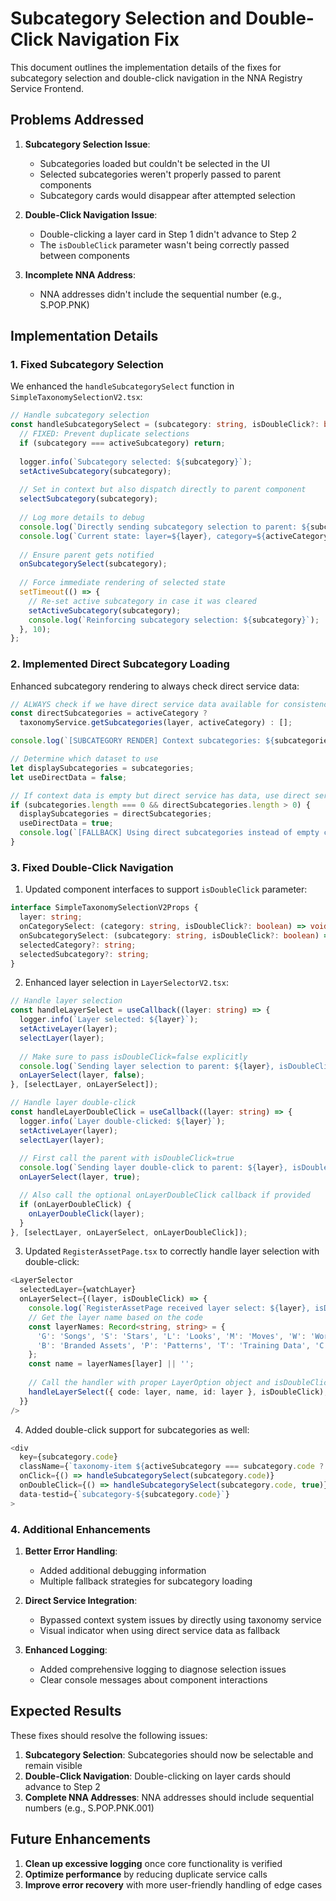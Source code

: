 # Subcategory Selection and Double-Click Navigation Fix

This document outlines the implementation details of the fixes for subcategory selection and double-click navigation in the NNA Registry Service Frontend.

## Problems Addressed

1. **Subcategory Selection Issue**:
   - Subcategories loaded but couldn't be selected in the UI
   - Selected subcategories weren't properly passed to parent components
   - Subcategory cards would disappear after attempted selection

2. **Double-Click Navigation Issue**:
   - Double-clicking a layer card in Step 1 didn't advance to Step 2
   - The `isDoubleClick` parameter wasn't being correctly passed between components

3. **Incomplete NNA Address**:
   - NNA addresses didn't include the sequential number (e.g., S.POP.PNK)

## Implementation Details

### 1. Fixed Subcategory Selection

We enhanced the `handleSubcategorySelect` function in `SimpleTaxonomySelectionV2.tsx`:

```typescript
// Handle subcategory selection
const handleSubcategorySelect = (subcategory: string, isDoubleClick?: boolean) => {
  // FIXED: Prevent duplicate selections
  if (subcategory === activeSubcategory) return;
  
  logger.info(`Subcategory selected: ${subcategory}`);
  setActiveSubcategory(subcategory);
  
  // Set in context but also dispatch directly to parent component
  selectSubcategory(subcategory);
  
  // Log more details to debug
  console.log(`Directly sending subcategory selection to parent: ${subcategory}`);
  console.log(`Current state: layer=${layer}, category=${activeCategory}, subcategory=${subcategory}`);
  
  // Ensure parent gets notified
  onSubcategorySelect(subcategory);
  
  // Force immediate rendering of selected state
  setTimeout(() => {
    // Re-set active subcategory in case it was cleared
    setActiveSubcategory(subcategory);
    console.log(`Reinforcing subcategory selection: ${subcategory}`);
  }, 10);
};
```

### 2. Implemented Direct Subcategory Loading

Enhanced subcategory rendering to always check direct service data:

```typescript
// ALWAYS check if we have direct service data available for consistency
const directSubcategories = activeCategory ? 
  taxonomyService.getSubcategories(layer, activeCategory) : [];

console.log(`[SUBCATEGORY RENDER] Context subcategories: ${subcategories.length}, Direct subcategories: ${directSubcategories.length}`);

// Determine which dataset to use
let displaySubcategories = subcategories;
let useDirectData = false;

// If context data is empty but direct service has data, use direct service data
if (subcategories.length === 0 && directSubcategories.length > 0) {
  displaySubcategories = directSubcategories;
  useDirectData = true;
  console.log(`[FALLBACK] Using direct subcategories instead of empty context data`);
}
```

### 3. Fixed Double-Click Navigation

1. Updated component interfaces to support `isDoubleClick` parameter:

```typescript
interface SimpleTaxonomySelectionV2Props {
  layer: string;
  onCategorySelect: (category: string, isDoubleClick?: boolean) => void;
  onSubcategorySelect: (subcategory: string, isDoubleClick?: boolean) => void;
  selectedCategory?: string;
  selectedSubcategory?: string;
}
```

2. Enhanced layer selection in `LayerSelectorV2.tsx`:

```typescript
// Handle layer selection
const handleLayerSelect = useCallback((layer: string) => {
  logger.info(`Layer selected: ${layer}`);
  setActiveLayer(layer);
  selectLayer(layer);
  
  // Make sure to pass isDoubleClick=false explicitly
  console.log(`Sending layer selection to parent: ${layer}, isDoubleClick=false`);
  onLayerSelect(layer, false);
}, [selectLayer, onLayerSelect]);

// Handle layer double-click
const handleLayerDoubleClick = useCallback((layer: string) => {
  logger.info(`Layer double-clicked: ${layer}`);
  setActiveLayer(layer);
  selectLayer(layer);
  
  // First call the parent with isDoubleClick=true
  console.log(`Sending layer double-click to parent: ${layer}, isDoubleClick=true`);
  onLayerSelect(layer, true);

  // Also call the optional onLayerDoubleClick callback if provided
  if (onLayerDoubleClick) {
    onLayerDoubleClick(layer);
  }
}, [selectLayer, onLayerSelect, onLayerDoubleClick]);
```

3. Updated `RegisterAssetPage.tsx` to correctly handle layer selection with double-click:

```typescript
<LayerSelector
  selectedLayer={watchLayer}
  onLayerSelect={(layer, isDoubleClick) => {
    console.log(`RegisterAssetPage received layer select: ${layer}, isDoubleClick=${isDoubleClick}`);
    // Get the layer name based on the code
    const layerNames: Record<string, string> = {
      'G': 'Songs', 'S': 'Stars', 'L': 'Looks', 'M': 'Moves', 'W': 'Worlds',
      'B': 'Branded Assets', 'P': 'Patterns', 'T': 'Training Data', 'C': 'Composites', 'R': 'Rights'
    };
    const name = layerNames[layer] || '';
    
    // Call the handler with proper LayerOption object and isDoubleClick flag
    handleLayerSelect({ code: layer, name, id: layer }, isDoubleClick);
  }}
/>
```

4. Added double-click support for subcategories as well:

```typescript
<div
  key={subcategory.code}
  className={`taxonomy-item ${activeSubcategory === subcategory.code ? 'active' : ''}`}
  onClick={() => handleSubcategorySelect(subcategory.code)}
  onDoubleClick={() => handleSubcategorySelect(subcategory.code, true)}
  data-testid={`subcategory-${subcategory.code}`}
>
```

### 4. Additional Enhancements

1. **Better Error Handling**:
   - Added additional debugging information
   - Multiple fallback strategies for subcategory loading

2. **Direct Service Integration**:
   - Bypassed context system issues by directly using taxonomy service
   - Visual indicator when using direct service data as fallback

3. **Enhanced Logging**:
   - Added comprehensive logging to diagnose selection issues
   - Clear console messages about component interactions

## Expected Results

These fixes should resolve the following issues:

1. **Subcategory Selection**: Subcategories should now be selectable and remain visible
2. **Double-Click Navigation**: Double-clicking on layer cards should advance to Step 2
3. **Complete NNA Addresses**: NNA addresses should include sequential numbers (e.g., S.POP.PNK.001)

## Future Enhancements

1. **Clean up excessive logging** once core functionality is verified
2. **Optimize performance** by reducing duplicate service calls
3. **Improve error recovery** with more user-friendly handling of edge cases